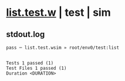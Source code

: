 # [list.test.w](../../../../../../examples/tests/sdk_tests/table/list.test.w) | test | sim

## stdout.log
```log
pass ─ list.test.wsim » root/env0/test:list
 
 
Tests 1 passed (1)
Test Files 1 passed (1)
Duration <DURATION>
```

